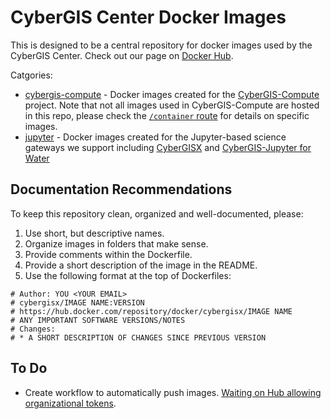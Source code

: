 # CyberGIS Center Docker Images

This is designed to be a central repository for docker images used by the CyberGIS Center. Check out our page on [Docker Hub](https://hub.docker.com/u/cybergisx).

Catgories:

* [cybergis-compute](cybergis-compute/) - Docker images created for the [CyberGIS-Compute](https://cybergis.github.io/cybergis-compute-python-sdk/index.html) project. Note that not all images used in CyberGIS-Compute are hosted in this repo, please check the [`/container` route](https://cgjobsup.cigi.illinois.edu/v2/container) for details on specific images.
* [jupyter](jupyter/) - Docker images created for the Jupyter-based science gateways we support including [CyberGISX](https://cybergisxhub.cigi.illinois.edu/) and [CyberGIS-Jupyter for Water](https://go.illinois.edu/cybergis-jupyter-water/)

## Documentation Recommendations

To keep this repository clean, organized and well-documented, please:

1. Use short, but descriptive names.
2. Organize images in folders that make sense.
3. Provide comments within the Dockerfile.
4. Provide a short description of the image in the README.
5. Use the following format at the top of Dockerfiles:

```
# Author: YOU <YOUR EMAIL>
# cybergisx/IMAGE NAME:VERSION
# https://hub.docker.com/repository/docker/cybergisx/IMAGE NAME
# ANY IMPORTANT SOFTWARE VERSIONS/NOTES
# Changes:
# * A SHORT DESCRIPTION OF CHANGES SINCE PREVIOUS VERSION
```


## To Do

* Create workflow to automatically push images. [Waiting on Hub allowing organizational tokens](https://github.com/docker/roadmap/issues/461).